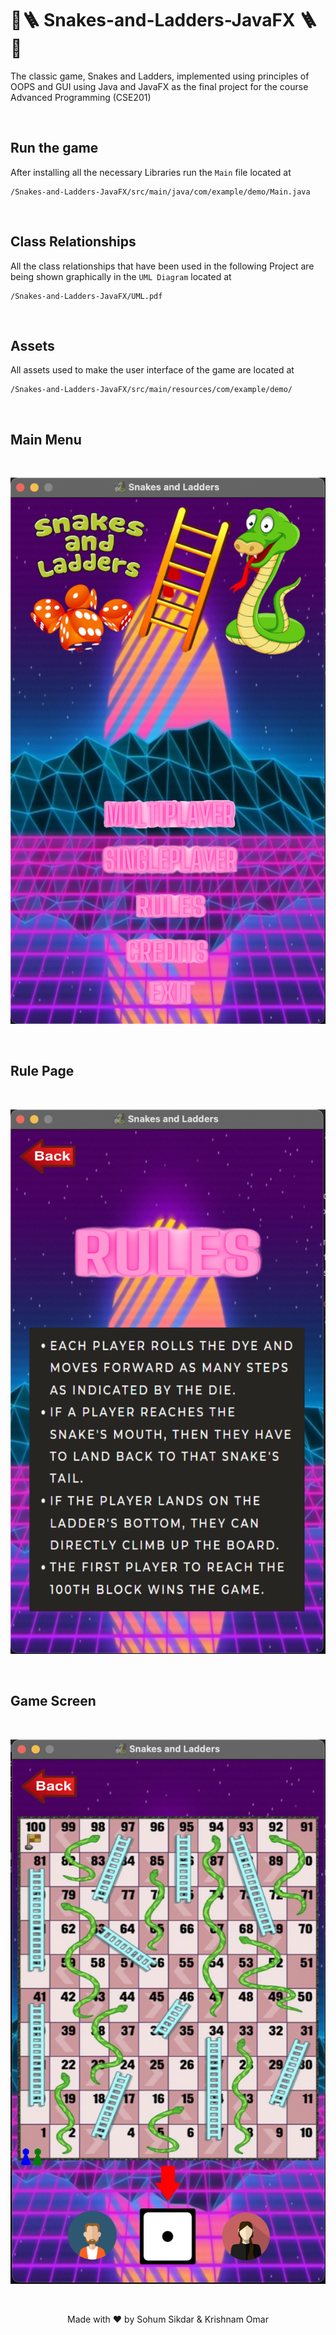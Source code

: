 # 🐍🪜 Snakes-and-Ladders-JavaFX 🪜🐍
The classic game, Snakes and Ladders, implemented using principles of OOPS and GUI using Java and JavaFX as the final project for the course Advanced Programming (CSE201)

<br>

## Run the game
After installing all the necessary Libraries run the ```Main``` file located at

    /Snakes-and-Ladders-JavaFX/src/main/java/com/example/demo/Main.java

<br>

## Class Relationships
All the class relationships that have been used in the following Project are being shown graphically in the ```UML Diagram``` located at 

    /Snakes-and-Ladders-JavaFX/UML.pdf

<br>

## Assets
All assets used to make the user interface of the game are located at
    
    /Snakes-and-Ladders-JavaFX/src/main/resources/com/example/demo/


<br>

## Main Menu

<br>

![Alt text](src/main/resources/com/example/demo/mainMenuDemo.png "Main Menu")


<br>

## Rule Page

<br>

![Alt text](src/main/resources/com/example/demo/ruleScreenDemo.png "Rules")

<br>

## Game Screen

<br>

![Alt text](src/main/resources/com/example/demo/gameScreenDemo.png "Game Screen")

<br>

<p align="center">
Made with ❤️ by Sohum Sikdar & Krishnam Omar    
</p>
